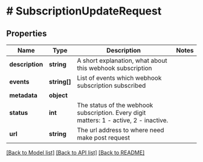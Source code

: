 # # SubscriptionUpdateRequest

## Properties

Name | Type | Description | Notes
------------ | ------------- | ------------- | -------------
**description** | **string** | A short explanation, what about this webhook subscription |
**events** | **string[]** | List of events which webhook subscription subscribed |
**metadata** | **object** |  |
**status** | **int** | The status of the webhook subscription. Every digit matters:   1 - active,   2 - inactive. |
**url** | **string** | The url address to where need make post request |

[[Back to Model list]](../../README.md#models) [[Back to API list]](../../README.md#endpoints) [[Back to README]](../../README.md)
